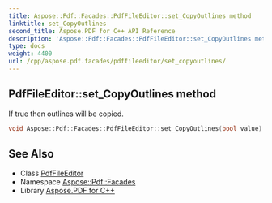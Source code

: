 ```yaml
---
title: Aspose::Pdf::Facades::PdfFileEditor::set_CopyOutlines method
linktitle: set_CopyOutlines
second_title: Aspose.PDF for C++ API Reference
description: 'Aspose::Pdf::Facades::PdfFileEditor::set_CopyOutlines method. If true then outlines will be copied in C++.'
type: docs
weight: 4400
url: /cpp/aspose.pdf.facades/pdffileeditor/set_copyoutlines/
---
```

## PdfFileEditor::set_CopyOutlines method


If true then outlines will be copied.

```cpp
void Aspose::Pdf::Facades::PdfFileEditor::set_CopyOutlines(bool value)
```

## See Also

* Class [PdfFileEditor](../)
* Namespace [Aspose::Pdf::Facades](../../)
* Library [Aspose.PDF for C++](../../../)
